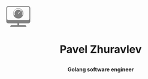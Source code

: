 
# <div class="col-md-2" style="display: inline-flex;">
  <svg fill="#808080" version="1.1" id="Capa_1" xmlns="http://www.w3.org/2000/svg" xmlns:xlink="http://www.w3.org/1999/xlink" width="64px" height="64px" viewBox="0 0 176.71 176.71" xml:space="preserve" stroke="#808080" stroke-width="0.00176708" transform="matrix(1, 0, 0, 1, 0, 0)"><g id="SVGRepo_bgCarrier" stroke-width="0"></g><g id="SVGRepo_tracerCarrier" stroke-linecap="round" stroke-linejoin="round" stroke="#CCCCCC" stroke-width="9.188816"></g><g id="SVGRepo_iconCarrier"> <g> <g> <path d="M161.423,11.661H15.281C6.877,11.661,0,18.544,0,26.941v97.326c0,8.409,6.884,15.283,15.281,15.283h66.837v13.025H35.354 l-6.235,6.235v6.235h118.47v-6.235l-6.234-6.235H94.588v-13.019h66.835c8.415,0,15.284-6.881,15.284-15.284V26.941 C176.708,18.544,169.838,11.661,161.423,11.661z M170.472,105.567c0,4.993-4.056,9.049-9.049,9.049H15.281 c-4.987,0-9.045-4.056-9.045-9.049V26.941c0-4.987,4.058-9.045,9.045-9.045h146.143c4.993,0,9.049,4.058,9.049,9.045V105.567z"></path> <path d="M88.354,28.619c-20.658,0-37.412,16.76-37.412,37.412c0,4.883,0.935,9.548,2.637,13.826 c5.501,13.825,19.001,23.586,34.775,23.586c15.771,0,29.264-9.761,34.769-23.568c1.705-4.284,2.643-8.954,2.643-13.844 C125.765,45.373,109.008,28.619,88.354,28.619z M90.491,68.399l-4.405-4.408l21.516-17.107L90.491,68.399z M118.775,78.139 l-2.893-1.16c1.395-3.483,2.089-7.164,2.089-10.955c0-8.174-3.324-15.576-8.695-20.938l-1.638,1.647 c-5.158-5.146-12.002-7.983-19.284-7.983c-15.041,0-27.28,12.239-27.28,27.279c0,3.486,0.648,6.877,1.921,10.078l-3.623,1.44 l-1.446,0.573l-2.171,0.867c-1.641-4.122-2.476-8.479-2.476-12.958c0-19.342,15.731-35.074,35.074-35.074 c9.364,0,18.17,3.642,24.795,10.264l-1.669,1.665c5.938,5.925,9.608,14.118,9.608,23.145 C121.088,70.214,120.309,74.288,118.775,78.139z"></path> </g> </g> </g></svg>
   </div>

# <p align="center">Pavel Zhuravlev </p>
#### <p align="center">Golang software engineer</p> 















 








